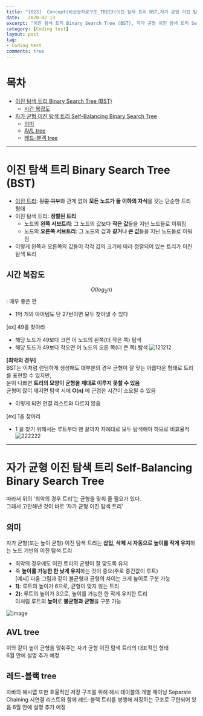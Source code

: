 ```yaml
---
title: "[023]  Concept(비선형자료구조_TREE2(이진 탐색 트리 BST,자가 균형 이진 탐색 트리))"
date:   2020-02-13
excerpt: "이진 탐색 트리 Binary Search Tree (BST), 자가 균형 이진 탐색 트리 Self-Balancing Binary Search Tree"
category: [Coding test]
layout: post
tag:
- Coding test
comments: true
---
```


# 목차
- [이진 탐색 트리 Binary Search Tree (BST)](#이진-탐색-트리-binary-search-tree--bst-)
  * [시간 복잡도](#시간-복잡도)
- [자가 균형 이진 탐색 트리 Self-Balancing Binary Search Tree](#자가-균형-이진-탐색-트리-self-balancing-binary-search-tree)
  * [의미](#의미)
  * [AVL tree](#avl-tree)
  * [레드-블랙 tree](#레드-블랙-tree)




---

# 이진 탐색 트리 Binary Search Tree (BST)
* [이진 트리](https://yerimoh.github.io/Algo022/): ~~정렬 여부~~와 관계 없이 **모든 노드가 둘 이하의 자식**을 갖는 단순한 트리 형태            
* 이진 탐색 트리: **정렬된 트리**       
   * 노드의 **왼쪽 서브트리**: 그 노드의 값보다 **작은 값**들을 지닌 노드들로 이뤄짐        
   * 노드의 **오른쪽 서브트리**: 그 노드의 값과 **같거나 큰 값**들을 지닌 노드들로 이워짐      
* 이렇게 왼쪽과 오른쪽의 값들이 각각 값의 크기에 따라 정렬되어 있는 트리가 이진 탐색 트리      

## 시간 복잡도 
$$O(log_{2}n)$$: 매우 좋은 편    
* 1억 개의 아이템도 단 27번이면 모두 찾아낼 수 있다        

[ex] 49를 찾아라
* 해당 노드가 49보다 크면 이 노드의 왼쪽(더 작은 쪽) 탐색     
* 해당 도드가 49보다 작으면 이 노드의 오른 쪽(더 큰 쪽) 탐색
![121212](https://user-images.githubusercontent.com/76824611/121818949-6c263900-ccc5-11eb-8234-912648b8d77f.gif) 

**[최악의 경우]**         
BST는 이처럼 랜덤하게 생성해도 대부분의 경우 균형이 잘 맞는 아름다운 형태로 트리를 표현할 수 있지만,      
운이 나쁘면 **트리의 모양이 균형을 제대로 이루지 못할 수 있음**         
균형이 많이 깨지면 탐색 시에 **O(n)** 에 근접한 시간이 소요될 수 있음      
* 이렇게 되면 연결 리스트와 다르지 않음   

[ex] 1을 찾아라      
* 1 을 찾기 위해서는 루트부터 맨 끝까지 차례대로 모두 탐색해야 하므로 비효율적     
![222222](https://user-images.githubusercontent.com/76824611/121818951-70525680-ccc5-11eb-9480-7905370da006.gif)


----

# 자가 균형 이진 탐색 트리 Self-Balancing Binary Search Tree
따라서 위의 '최악의 경우 트리'는 균형을 맞춰 줄 필요가 있다.      
그래서 고안해낸 것이 바로 ‘자가 균형 이진 탐색 트리’         

## 의미
자가 균형(또는 높이 균형) 이진 탐색 트리는 **삽입, 삭제 시 자동으로 높이를 작게 유지**하는 노드 기반의 이진 탐색 트리       
* 최악의 경우에도 이진 트리의 균형이 잘 맞도록 유지     
* 즉 **높이를 가능한 한 낮게 유지**하는 것이 중요(주로 중간값이 루트)     
[예시]
다음 그림과 같이 불균형과 균형의 차이는 크게 높이로 구분 가능        
* **1)**: 루트의 높이가 6으로, 균형이 맞지 않는 트리     
* **2)**: 루트의 높이가 3으로, 높이를 가능한 한 작게 유지한 트리     
 이처럼 루트의 **높이**로 **불균형과 균형**을 구분 가능       
 
![image](https://user-images.githubusercontent.com/76824611/121819459-24ed7780-ccc8-11eb-90f9-a0e8d7846596.png)

## AVL tree
이와 같이 높이 균형을 맞춰주는 자가 균형 이진 탐색 트리의 대표적인 형태    
6월 안에 설명 추가 예정   

## 레드-블랙 tree
자바의 해시맵 또한 효율적인 저장 구조를 위해 해시 테이블의 개별 체이닝 Separate Chaining 시연결 리스트와 함께 레드-블랙 트리를 병행해 저장하는 구조로 구현되어 있음
6월 안에 설명 추가 예정      

